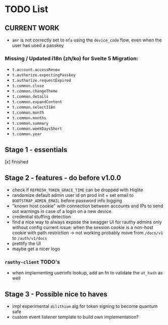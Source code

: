 # TODO List

## CURRENT WORK

- `amr` is not correctly set to `mfa` using the `device_code` flow, even when the user has used a passkey

### Missing / Updated i18n (zh/ko) for Svelte 5 Migration:

- `t.account.accessRenew`
- `t.authorize.expectingPasskey`
- `t.authorize.requestExpired`
- `t.common.close`
- `t.common.changeTheme`
- `t.common.details`
- `t.common.expandContent`
- `t.common.selectI18n`
- `t.common.month`
- `t.common.months`
- `t.common.summary`
- `t.common.weekDaysShort`
- `t.common.year`

## Stage 1 - essentials

[x] finished

## Stage 2 - features - do before v1.0.0

- check if `REFRESH_TOKEN_GRACE_TIME` can be dropped with Hiqlite
- randomize default admin user id on prod init + set email to `BOOTSTRAP_ADMIN_EMAIL` before password info logging
- "known host cookie" with connection between accounts and IPs to send out warnings in case
  of a login on a new device
- credential stuffing detection
- find a nice way to always expose the swagger UI for rauthy admins only without config
  current issue: when the session cookie is a non-host cookie with path restriction -> not working
  probably move from `/docs/v1` to `/auth/v1/docs`
- prettify the UI
- maybe get a nicer logo

### `rauthy-client` TODO's

- when implementing userinfo lookup, add an fn to validate the `at_hash` as well

## Stage 3 - Possible nice to haves

- impl experimental `dilithium` alg for token signing to become quantum safe
- custom event listener template to build own implementation?
